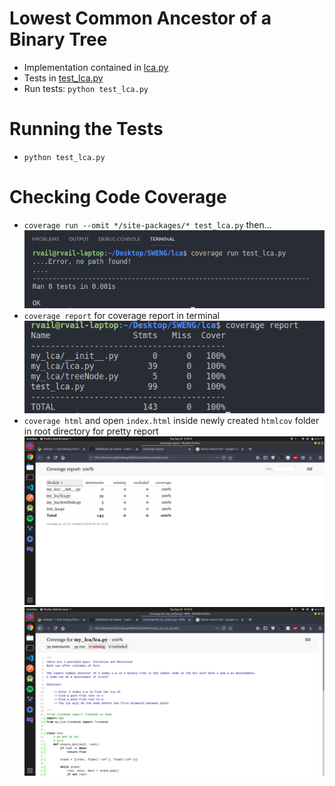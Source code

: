 # Lowest Common Ancestor of a Binary Tree

+   Implementation contained in [lca.py](https://github.com/rvailnaveed/SWENG/blob/master/lca/my_lca/lca.py)
+   Tests in [test_lca.py](https://github.com/rvailnaveed/SWENG/blob/master/lca/test_lca.py)
+   Run tests: `python test_lca.py`

# Running the Tests
+   `python test_lca.py`

# Checking Code Coverage
+   `coverage run --omit */site-packages/* test_lca.py` then...
![](pics/coverage_run.png)
+   `coverage report` for coverage report in terminal
![](pics/report.png)
+   `coverage html` and open `index.html` inside newly created `htmlcov` folder in root directory for pretty report
![](pics/1.png)
![](pics/2.png)
